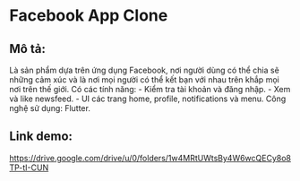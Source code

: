# Facebook App Clone

## Mô tả:
Là sản phẩm dựa trên ứng dụng Facebook, nơi người dùng có thể chia sẽ những cảm xúc và là nơi mọi người có thể kết bạn với nhau trên khắp mọi nơi trên thế giới. Có các tính năng:
    - Kiểm tra tài khoản và đăng nhập.
    - Xem và like newsfeed.
    - UI các trang home, profile, notifications và menu.
    Công nghệ sử dụng: Flutter.
## Link demo: 
https://drive.google.com/drive/u/0/folders/1w4MRtUWtsBy4W6wcQECy8o8TP-tI-CUN
